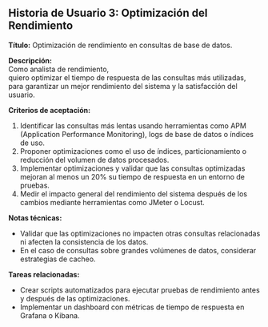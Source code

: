 ## Historia de Usuario 3: Optimización del Rendimiento
**Título:** Optimización de rendimiento en consultas de base de datos.

**Descripción:**  
Como analista de rendimiento,  
quiero optimizar el tiempo de respuesta de las consultas más utilizadas,  
para garantizar un mejor rendimiento del sistema y la satisfacción del usuario.

**Criterios de aceptación:**
1. Identificar las consultas más lentas usando herramientas como APM (Application Performance Monitoring), logs de base de datos o índices de uso.
2. Proponer optimizaciones como el uso de índices, particionamiento o reducción del volumen de datos procesados.
3. Implementar optimizaciones y validar que las consultas optimizadas mejoran al menos un 20% su tiempo de respuesta en un entorno de pruebas.
4. Medir el impacto general del rendimiento del sistema después de los cambios mediante herramientas como JMeter o Locust.

**Notas técnicas:**
- Validar que las optimizaciones no impacten otras consultas relacionadas ni afecten la consistencia de los datos.
- En el caso de consultas sobre grandes volúmenes de datos, considerar estrategias de cacheo.

**Tareas relacionadas:**
- Crear scripts automatizados para ejecutar pruebas de rendimiento antes y después de las optimizaciones.
- Implementar un dashboard con métricas de tiempo de respuesta en Grafana o Kibana.

